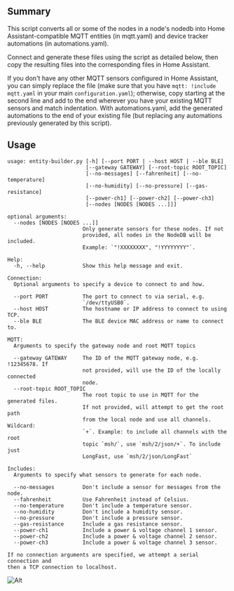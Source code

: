 ## Summary
This script converts all or some of the nodes in a node's nodedb into Home
Assistant-compatible MQTT entities (in mqtt.yaml) and device tracker
automations (in automations.yaml).

Connect and generate these files using the script as detailed below, then copy
the resulting files into the corresponding files in Home Assistant.

If you don't have any other MQTT sensors configured in Home Assistant, you can
simply replace the file (make sure that you have `mqtt: !include mqtt.yaml` in
your main `configuration.yaml`); otherwise, copy starting at the second line
and add to the end wherever you have your existing MQTT sensors and match
indentation. With automations.yaml, add the generated automations to the end of
your existing file (but replacing any automations previously generated by this
script).

## Usage
```
usage: entity-builder.py [-h] [--port PORT | --host HOST | --ble BLE]
                         [--gateway GATEWAY] [--root-topic ROOT_TOPIC]
                         [--no-messages] [--fahrenheit] [--no-temperature]
                         [--no-humidity] [--no-pressure] [--gas-resistance]
                         [--power-ch1] [--power-ch2] [--power-ch3]
                         [--nodes [NODES [NODES ...]]]

optional arguments:
  --nodes [NODES [NODES ...]]
                        Only generate sensors for these nodes. If not
                        provided, all nodes in the NodeDB will be included.
                        Example: `"!XXXXXXXX", "!YYYYYYYY"`.

Help:
  -h, --help            Show this help message and exit.

Connection:
  Optional arguments to specify a device to connect to and how.

  --port PORT           The port to connect to via serial, e.g.
                        `/dev/ttyUSB0`.
  --host HOST           The hostname or IP address to connect to using TCP.
  --ble BLE             The BLE device MAC address or name to connect to.

MQTT:
  Arguments to specify the gateway node and root MQTT topics

  --gateway GATEWAY     The ID of the MQTT gateway node, e.g. !12345678. If
                        not provided, will use the ID of the locally connected
                        node.
  --root-topic ROOT_TOPIC
                        The root topic to use in MQTT for the generated files.
                        If not provided, will attempt to get the root path
                        from the local node and use all channels. Wildcard:
                        `+`. Example: to include all channels with the root
                        topic `msh/`, use `msh/2/json/+`. To include just
                        LongFast, use `msh/2/json/LongFast`

Includes:
  Arguments to specify what sensors to generate for each node.

  --no-messages         Don't include a sensor for messages from the node.
  --fahrenheit          Use Fahrenheit instead of Celsius.
  --no-temperature      Don't include a temperature sensor.
  --no-humidity         Don't include a humidity sensor.
  --no-pressure         Don't include a pressure sensor.
  --gas-resistance      Include a gas resistance sensor.
  --power-ch1           Include a power & voltage channel 1 sensor.
  --power-ch2           Include a power & voltage channel 2 sensor.
  --power-ch3           Include a power & voltage channel 3 sensor.

If no connection arguments are specified, we attempt a serial connection and
then a TCP connection to localhost.
```

![Alt](https://repobeats.axiom.co/api/embed/5a785e95329170072b97787b5d907ce5901fba15.svg "Repobeats analytics image")
